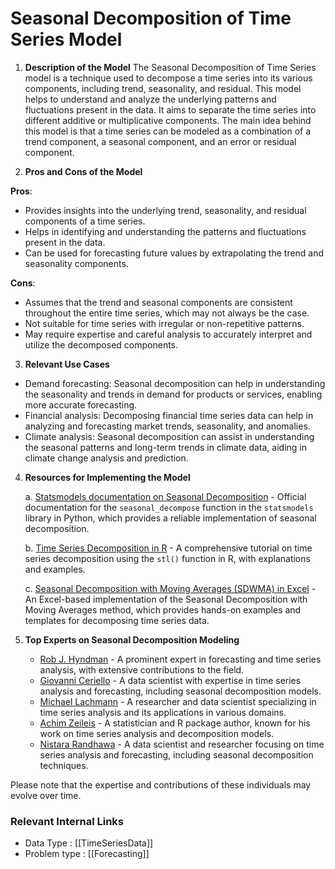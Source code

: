 # Seasonal Decomposition of Time Series Model

1. **Description of the Model**
The Seasonal Decomposition of Time Series model is a technique used to decompose a time series into its various components, including trend, seasonality, and residual. This model helps to understand and analyze the underlying patterns and fluctuations present in the data. It aims to separate the time series into different additive or multiplicative components. The main idea behind this model is that a time series can be modeled as a combination of a trend component, a seasonal component, and an error or residual component.

2. **Pros and Cons of the Model**

**Pros**:
- Provides insights into the underlying trend, seasonality, and residual components of a time series.
- Helps in identifying and understanding the patterns and fluctuations present in the data.
- Can be used for forecasting future values by extrapolating the trend and seasonality components.

**Cons**:
- Assumes that the trend and seasonal components are consistent throughout the entire time series, which may not always be the case.
- Not suitable for time series with irregular or non-repetitive patterns.
- May require expertise and careful analysis to accurately interpret and utilize the decomposed components.

3. **Relevant Use Cases**
- Demand forecasting: Seasonal decomposition can help in understanding the seasonality and trends in demand for products or services, enabling more accurate forecasting.
- Financial analysis: Decomposing financial time series data can help in analyzing and forecasting market trends, seasonality, and anomalies.
- Climate analysis: Seasonal decomposition can assist in understanding the seasonal patterns and long-term trends in climate data, aiding in climate change analysis and prediction.

4. **Resources for Implementing the Model**

    a. [Statsmodels documentation on Seasonal Decomposition](https://www.statsmodels.org/stable/generated/statsmodels.tsa.seasonal.seasonal_decompose.html) - Official documentation for the `seasonal_decompose` function in the `statsmodels` library in Python, which provides a reliable implementation of seasonal decomposition.

    b. [Time Series Decomposition in R](https://otexts.com/fpp2/stl.html) - A comprehensive tutorial on time series decomposition using the `stl()` function in R, with explanations and examples.

    c. [Seasonal Decomposition with Moving Averages (SDWMA) in Excel](https://analytics-statistics.com/functions-examples-macro/seasmandecmp/) - An Excel-based implementation of the Seasonal Decomposition with Moving Averages method, which provides hands-on examples and templates for decomposing time series data.

5. **Top Experts on Seasonal Decomposition Modeling**

    - [Rob J. Hyndman](https://github.com/robjhyndman) - A prominent expert in forecasting and time series analysis, with extensive contributions to the field. 
    - [Giovanni Ceriello](https://github.com/gceriello) - A data scientist with expertise in time series analysis and forecasting, including seasonal decomposition models.
    - [Michael Lachmann](https://github.com/michaellachmann) - A researcher and data scientist specializing in time series analysis and its applications in various domains.
    - [Achim Zeileis](https://github.com/AchimZeileis) - A statistician and R package author, known for his work on time series analysis and decomposition models.
    - [Nistara Randhawa](https://github.com/nistararandhawa) - A data scientist and researcher focusing on time series analysis and forecasting, including seasonal decomposition techniques.

Please note that the expertise and contributions of these individuals may evolve over time.


 ### Relevant Internal Links
- Data Type : [[TimeSeriesData]]
- Problem type : [[Forecasting]]
